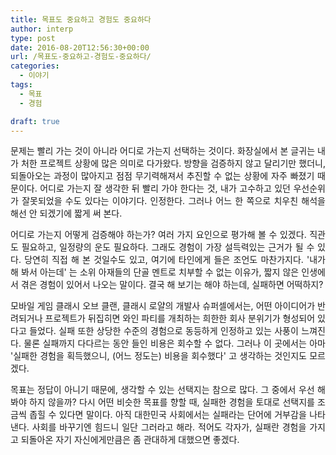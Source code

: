 ```yaml
---
title: 목표도 중요하고 경험도 중요하다
author: interp
type: post
date: 2016-08-20T12:56:30+00:00
url: /목표도-중요하고-경험도-중요하다/
categories:
  - 이야기
tags:
  - 목표
  - 경험

draft: true
---
```

<p style="text-align: justify;">
  문제는 빨리 가는 것이 아니라 어디로 가는지 선택하는 것이다. 화장실에서 본 글귀는 내가 처한 프로젝트 상황에 많은 의미로 다가왔다. 방향을 검증하지 않고 달리기만 했더니, 되돌아오는 과정이 많아지고 점점 무기력해져서 추진할 수 없는 상황에 자주 빠졌기 때문이다. 어디로 가는지 잘 생각한 뒤 빨리 가야 한다는 것, 내가 고수하고 있던 우선순위가 잘못되었을 수도 있다는 이야기다. 인정한다. 그러나 어느 한 쪽으로 치우친 해석을 해선 안 되겠기에 짧게 써 본다.
</p>

<p style="text-align: justify;">
  어디로 가는지 어떻게 검증해야 하는가? 여러 가지 요인으로 평가해 볼 수 있겠다. 직관도 필요하고, 일정량의 운도 필요하다. 그래도 경험이 가장 설득력있는 근거가 될 수 있다. 당연히 직접 해 본 것일수도 있고, 여기에 타인에게 들은 조언도 마찬가지다. '내가 해 봐서 아는데' 는 소위 아재들의 단골 멘트로 치부할 수 없는 이유가, 짧지 않은 인생에서 겪은 경험이 있어서 나오는 말이다. 결국 해 보기는 해야 하는데, 실패하면 어떡하지?
</p>

<p style="text-align: justify;">
  모바일 게임 클래시 오브 클랜, 클래시 로얄의 개발사 슈퍼셀에서는, 어떤 아이디어가 반려되거나 프로젝트가 뒤집히면 와인 파티를 개최하는 희한한 회사 분위기가 형성되어 있다고 들었다. 실패 또한 상당한 수준의 경험으로 동등하게 인정하고 있는 사풍이 느껴진다. 물론 실패까지 다다르는 동안 들인 비용은 회수할 수 없다. 그러나 이 곳에서는 아마 '실패한 경험을 획득했으니, (어느 정도는) 비용을 회수했다' 고 생각하는 것인지도 모르겠다.
</p>

<p style="text-align: justify;">
  목표는 정답이 아니기 때문에, 생각할 수 있는 선택지는 참으로 많다. 그 중에서 우선 해 봐야 하지 않을까? 다시 어떤 비슷한 목표를 향할 때, 실패한 경험을 토대로 선택지를 조금씩 좁힐 수 있다면 말이다. 아직 대한민국 사회에서는 실패라는 단어에 거부감을 나타낸다. 사회를 바꾸기엔 힘드니 일단 그러라고 해라. 적어도 각자가, 실패란 경험을 가지고 되돌아온 자기 자신에게만큼은 좀 관대하게 대했으면 좋겠다.
</p>
